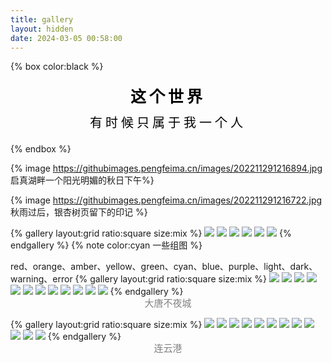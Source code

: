 ```yaml
---
title: gallery
layout: hidden
date: 2024-03-05 00:58:00
---
```

{% box color:black %}
<div style="text-align: center;margin-top: 20px;">
<span style="font-size: 25px; color: black; font-weight: bold;letter-spacing: 5px;">这个世界</span>
</div>
<div style="text-align: center;margin-top: 10px; margin-bottom: 20px">
<span style="font-size: 20px; color: black; font-weight: normal;letter-spacing: 5px;">
有时候只属于我一个人</span>
</div>

{% endbox %}


{% image https://githubimages.pengfeima.cn/images/202211291216894.jpg 启真湖畔一个阳光明媚的秋日下午%}

{% image https://githubimages.pengfeima.cn/images/202211291216722.jpg 秋雨过后，银杏树页留下的印记 %}


{% gallery layout:grid ratio:square size:mix %}
![](https://githubimages.pengfeima.cn/images/202211291216879.jpg)
![](https://githubimages.pengfeima.cn/images/202211291217546.jpg)
![](https://githubimages.pengfeima.cn/images/202211291217893.jpg)
![](https://githubimages.pengfeima.cn/images/202211291217240.jpg)
![](https://githubimages.pengfeima.cn/images/202211291216884.jpg)
![](https://githubimages.pengfeima.cn/images/202211291216894.jpg)
{% endgallery %}
{% note color:cyan 一些组图 %}

red、orange、amber、yellow、green、cyan、blue、purple、light、dark、warning、error
{% gallery layout:grid ratio:square size:mix %}
![](https://githubimages.pengfeima.cn/images/202306152025509.JPG)
![](https://githubimages.pengfeima.cn/images/202306152024001.JPG)
![](https://githubimages.pengfeima.cn/images/202306152024132.JPG)
![](https://githubimages.pengfeima.cn/images/202306152024062.JPG)
![](https://githubimages.pengfeima.cn/images/202306152024391.JPG)
![](https://githubimages.pengfeima.cn/images/202306152024029.JPG)
![](https://githubimages.pengfeima.cn/images/202306152024102.JPG)
![](https://githubimages.pengfeima.cn/images/202306152024355.JPG)
![](https://githubimages.pengfeima.cn/images/202306152024439.JPG)
![](https://githubimages.pengfeima.cn/images/202306152024719.JPG)
![](https://githubimages.pengfeima.cn/images/202306152024726.JPG)
![](https://githubimages.pengfeima.cn/images/202306152024839.JPG)
{% endgallery %}
<div style="text-align: center;margin-top: -15px;">
<span style="font-size: 15px; color: grey; font-weight: normal;">
大唐不夜城</span>
</div>

{% gallery layout:grid ratio:square size:mix %}
![](https://githubimages.pengfeima.cn/images/202306152242384.jpg)
![](https://githubimages.pengfeima.cn/images/202306152242612.jpg)
![](https://githubimages.pengfeima.cn/images/202306152242589.jpg)
![](https://githubimages.pengfeima.cn/images/202306152242666.jpg)
![](https://githubimages.pengfeima.cn/images/202306152242450.jpg)
![](https://githubimages.pengfeima.cn/images/202306152243274.jpg)
![](https://githubimages.pengfeima.cn/images/202306152242382.jpg)
![](https://githubimages.pengfeima.cn/images/202306152242599.jpg)
![](https://githubimages.pengfeima.cn/images/202306152242398.jpg)
![](https://githubimages.pengfeima.cn/images/202306152242234.jpg)
![](https://githubimages.pengfeima.cn/images/202306152242455.jpg)
![](https://githubimages.pengfeima.cn/images/202306152242094.jpg)
{% endgallery %} 
<div style="text-align: center;margin-top: -15px;">
<span style="font-size: 15px; color: grey; font-weight: normal;">
连云港</span>
</div>